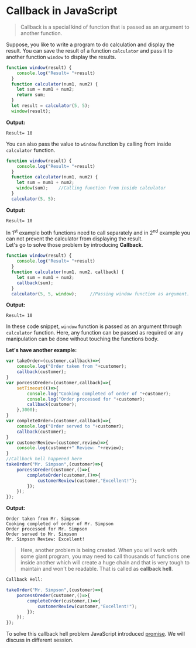 
# Callback in JavaScript

>Callback is a special kind of function that is passed as an argument to another function.

Suppose, you like to write a program to do calculation and display the result. You can save the result of a function `calculator` and pass it to another function `window` to display the results.
```js
function window(result) {
    console.log("Result= "+result)
  }
  function calculator(num1, num2) {
    let sum = num1 + num2;
    return sum;
  }
  let result = calculator(5, 5);
  window(result);
```
**Output:**
```output
Result= 10
```
You can also pass the value to `window` function by calling from inside `calculator` function.
```js
function window(result) {
    console.log("Result= "+result)
  }
  function calculator(num1, num2) {
    let sum = num1 + num2;
    window(sum);    //Calling function from inside calculator
  }
  calculator(5, 5);
  ```
**Output:**
```output
Result= 10
```
In 1<sup>st</sup> example both functions need to call separately and in 2<sup>nd</sup> example you can not prevent the calculator from displaying the result.  
Let's go to solve those problem by introducing **Callback**.
```js
function window(result) {
    console.log("Result= "+result)
  }
  function calculator(num1, num2, callback) {
    let sum = num1 + num2;
    callback(sum);
  }
  calculator(5, 5, window);     //Passing window function as argument.
```
**Output:**
```output
Result= 10
```
In these code snippet, `window` function is passed as an argument through `calculator` function. Here, any function can be passed as required or any manipulation can be done without touching the functions body.  

**Let's have another example:**
```js
var takeOrder=(customer,callback)=>{
    console.log("Order taken from "+customer);
    callback(customer);
}
var porcessOreder=(customer,callback)=>{
    setTimeout(()=>{
        console.log("Cooking completed of order of "+customer);
        console.log("Order processed for "+customer);
        callback(customer);
    },3000);
}
var completeOrder=(customer,callback)=>{
    console.log("Order served to "+customer);
    callback(customer);
}
var customerReview=(customer,review)=>{
    console.log(customer+" Review: "+review);
}
//Callback hell happened here
takeOrder("Mr. Simpson",(customer)=>{
    porcessOreder(customer,()=>{
        completeOrder(customer,()=>{
            customerReview(customer,"Excellent!");
        });
    });
});
```
**Output:**
```output
Order taken from Mr. Simpson
Cooking completed of order of Mr. Simpson
Order processed for Mr. Simpson
Order served to Mr. Simpson
Mr. Simpson Review: Excellent!
```
>Here, another problem is being created. When you will work with some giant program, you may need to call thousands of functions one inside another which will create a huge chain and that is very tough to maintain and won't be readable. That is called as **callback hell**.
```js
Callback Hell:

takeOrder("Mr. Simpson",(customer)=>{
    porcessOreder(customer,()=>{
        completeOrder(customer,()=>{
            customerReview(customer,"Excellent!");
        });
    });
});
```
To solve this callback hell problem JavaScript introduced [promise](https://github.com/Jahid-Iqbal/Short-Summary-of-You-Don-t-Know-JavaScript-by-Kyle-Simpson/blob/main/Topic-23_Promise.md). We will discuss in different session.